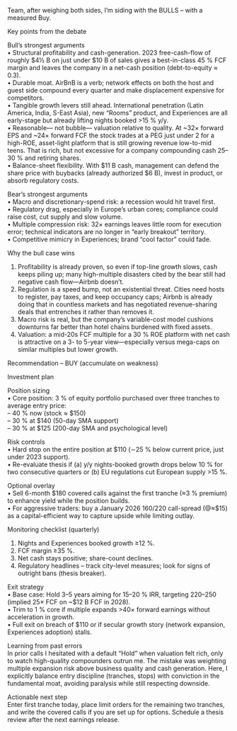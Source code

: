 Team, after weighing both sides, I’m siding with the BULLS – with a measured Buy.  

Key points from the debate  

Bull’s strongest arguments  
•  Structural profitability and cash-generation. 2023 free-cash-flow of roughly $4½ B on just under $10 B of sales gives a best-in-class 45 % FCF margin and leaves the company in a net-cash position (debt-to-equity ≈ 0.3).  
•  Durable moat.  AirBnB is a verb; network effects on both the host and guest side compound every quarter and make displacement expensive for competitors.  
•  Tangible growth levers still ahead.  International penetration (Latin America, India, S-East Asia), new “Rooms” product, and Experiences are all early-stage but already lifting nights booked >15 % y/y.  
•  Reasonable— not bubble— valuation relative to quality.  At ~32× forward EPS and ~24× forward FCF the stock trades at a PEG just under 2 for a high-ROE, asset-light platform that is still growing revenue low-to-mid teens.  That is rich, but not excessive for a company compounding cash 25–30 % and retiring shares.  
•  Balance-sheet flexibility.  With $11 B cash, management can defend the share price with buybacks (already authorized $6 B), invest in product, or absorb regulatory costs.

Bear’s strongest arguments  
•  Macro and discretionary-spend risk: a recession would hit travel first.  
•  Regulatory drag, especially in Europe’s urban cores; compliance could raise cost, cut supply and slow volume.  
•  Multiple compression risk: 32× earnings leaves little room for execution error; technical indicators are no longer in “early breakout” territory.  
•  Competitive mimicry in Experiences; brand “cool factor” could fade.

Why the bull case wins  
1. Profitability is already proven, so even if top-line growth slows, cash keeps piling up; many high-multiple disasters cited by the bear still had negative cash flow—Airbnb doesn’t.  
2. Regulation is a speed bump, not an existential threat.  Cities need hosts to register, pay taxes, and keep occupancy caps; Airbnb is already doing that in countless markets and has negotiated revenue-sharing deals that entrenches it rather than removes it.  
3. Macro risk is real, but the company’s variable-cost model cushions downturns far better than hotel chains burdened with fixed assets.  
4. Valuation: a mid-20s FCF multiple for a 30 % ROE platform with net cash is attractive on a 3- to 5-year view—especially versus mega-caps on similar multiples but lower growth.  

Recommendation – BUY (accumulate on weakness)  

Investment plan  

Position sizing  
•  Core position: 3 % of equity portfolio purchased over three tranches to average entry price:  
  – 40 % now (stock ≈ $150)  
  – 30 % at $140 (50-day SMA support)  
  – 30 % at $125 (200-day SMA and psychological level)  

Risk controls  
•  Hard stop on the entire position at $110 (∼25 % below current price, just under 2023 support).  
•  Re-evaluate thesis if (a) y/y nights-booked growth drops below 10 % for two consecutive quarters or (b) EU regulations cut European supply >15 %.  

Optional overlay  
•  Sell 6-month $180 covered calls against the first tranche (≈3 % premium) to enhance yield while the position builds.  
•  For aggressive traders: buy a January 2026 $160/$220 call-spread (@≈$15) as a capital-efficient way to capture upside while limiting outlay.

Monitoring checklist (quarterly)  
1. Nights and Experiences booked growth ≥12 %.  
2. FCF margin ≥35 %.  
3. Net cash stays positive; share-count declines.  
4. Regulatory headlines – track city-level measures; look for signs of outright bans (thesis breaker).  

Exit strategy  
•  Base case: Hold 3–5 years aiming for 15–20 % IRR, targeting $220–$250 (implied 25× FCF on ~$12 B FCF in 2028).  
•  Trim to 1 % core if multiple expands >40× forward earnings without acceleration in growth.  
•  Full exit on breach of $110 or if secular growth story (network expansion, Experiences adoption) stalls.

Learning from past errors  
In prior calls I hesitated with a default “Hold” when valuation felt rich, only to watch high-quality compounders outrun me.  The mistake was weighting multiple expansion risk above business quality and cash generation.  Here, I explicitly balance entry discipline (tranches, stops) with conviction in the fundamental moat, avoiding paralysis while still respecting downside.

Actionable next step  
Enter first tranche today, place limit orders for the remaining two tranches, and write the covered calls if you are set up for options.  Schedule a thesis review after the next earnings release.